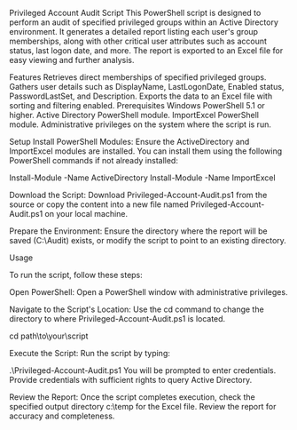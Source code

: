 Privileged Account Audit Script
This PowerShell script is designed to perform an audit of specified privileged groups within an Active Directory environment. It generates a detailed report listing each user's group memberships, along with other critical user attributes such as account status, last logon date, and more. The report is exported to an Excel file for easy viewing and further analysis.

Features
Retrieves direct memberships of specified privileged groups.
Gathers user details such as DisplayName, LastLogonDate, Enabled status, PasswordLastSet, and Description.
Exports the data to an Excel file with sorting and filtering enabled.
Prerequisites
Windows PowerShell 5.1 or higher.
Active Directory PowerShell module.
ImportExcel PowerShell module.
Administrative privileges on the system where the script is run.

Setup
Install PowerShell Modules: Ensure the ActiveDirectory and ImportExcel modules are installed. You can install them using the following PowerShell commands if not already installed:

Install-Module -Name ActiveDirectory
Install-Module -Name ImportExcel

Download the Script: Download Privileged-Account-Audit.ps1 from the source or copy the content into a new file named Privileged-Account-Audit.ps1 on your local machine.

Prepare the Environment: Ensure the directory where the report will be saved (C:\Audit) exists, or modify the script to point to an existing directory.

Usage

To run the script, follow these steps:

Open PowerShell: Open a PowerShell window with administrative privileges.

Navigate to the Script's Location: Use the cd command to change the directory to where Privileged-Account-Audit.ps1 is located.

cd path\to\your\script

Execute the Script: Run the script by typing:

.\Privileged-Account-Audit.ps1
You will be prompted to enter credentials. Provide credentials with sufficient rights to query Active Directory.

Review the Report: Once the script completes execution, check the specified output directory c:\temp for the Excel file. Review the report for accuracy and completeness.
